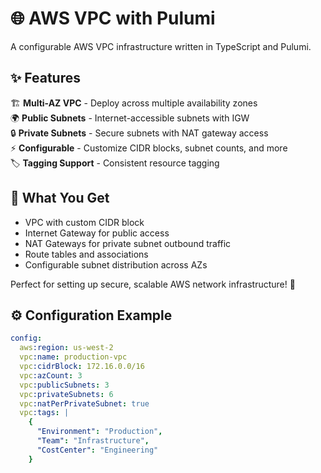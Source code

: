 # 🌐 AWS VPC with Pulumi

A configurable AWS VPC infrastructure written in TypeScript and Pulumi.

## ✨ Features

🏗️ **Multi-AZ VPC** - Deploy across multiple availability zones  
🌍 **Public Subnets** - Internet-accessible subnets with IGW  
🔒 **Private Subnets** - Secure subnets with NAT gateway access  
⚡ **Configurable** - Customize CIDR blocks, subnet counts, and more  
🏷️ **Tagging Support** - Consistent resource tagging  

## 🚀 What You Get

- VPC with custom CIDR block
- Internet Gateway for public access
- NAT Gateways for private subnet outbound traffic
- Route tables and associations
- Configurable subnet distribution across AZs

Perfect for setting up secure, scalable AWS network infrastructure! 🎯

## ⚙️ Configuration Example

```yaml
config:
  aws:region: us-west-2
  vpc:name: production-vpc
  vpc:cidrBlock: 172.16.0.0/16
  vpc:azCount: 3
  vpc:publicSubnets: 3
  vpc:privateSubnets: 6
  vpc:natPerPrivateSubnet: true
  vpc:tags: |
    {
      "Environment": "Production",
      "Team": "Infrastructure",
      "CostCenter": "Engineering"
    }
```